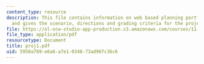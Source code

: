 ```yaml
---
content_type: resource
description: This file contains information on web based planning portfolio project
  and gives the scenario, directions and grading criteria for the project.
file: https://ol-ocw-studio-app-production.s3.amazonaws.com/courses/11-204-planning-communications-and-digital-media-fall-2004/5950a789e6a6a7e1034873ad96fc36c6_proj1.pdf
file_type: application/pdf
resourcetype: Document
title: proj1.pdf
uid: 5950a789-e6a6-a7e1-0348-73ad96fc36c6
---
```

